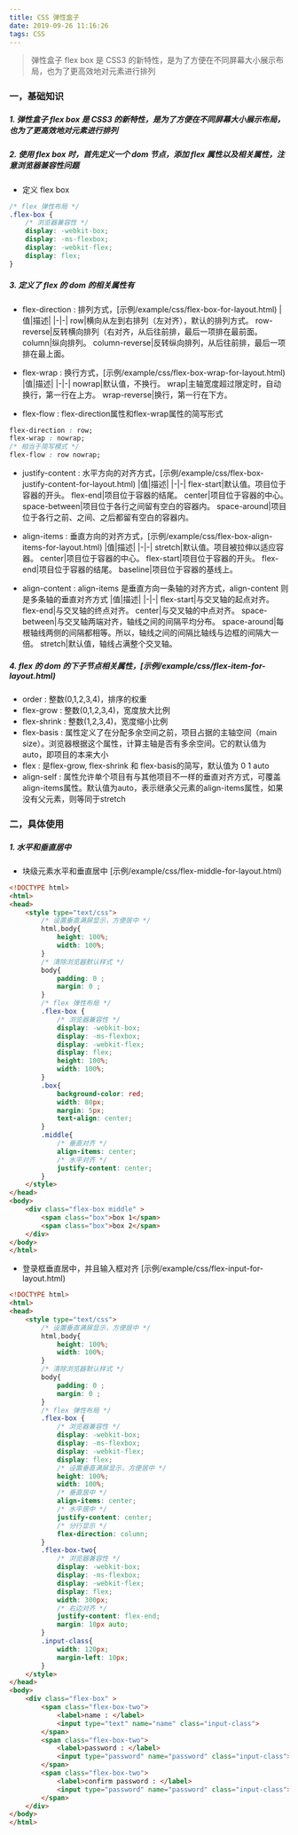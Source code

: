 ```yaml
---
title: CSS 弹性盒子
date: 2019-09-26 11:16:26
tags: CSS
---
```


> 弹性盒子 flex box 是 CSS3 的新特性，是为了方便在不同屏幕大小展示布局，也为了更高效地对元素进行排列

<!-- more -->

### 一，基础知识
##### 1. 弹性盒子 flex box 是 CSS3 的新特性，是为了方便在不同屏幕大小展示布局，也为了更高效地对元素进行排列
##### 2. 使用 flex box 时，首先定义一个 dom 节点，添加 flex 属性以及相关属性，注意浏览器兼容性问题
- 定义 flex box 

```css
/* flex 弹性布局 */
.flex-box {
    /* 浏览器兼容性 */
    display: -webkit-box;
    display: -ms-flexbox;
    display: -webkit-flex;
    display: flex;
}
```

##### 3. 定义了 flex 的 dom 的相关属性有
- flex-direction : 排列方式，[示例/example/css/flex-box-for-layout.html)
|值|描述|
|-|-|
row|横向从左到右排列（左对齐），默认的排列方式。
row-reverse|反转横向排列（右对齐，从后往前排，最后一项排在最前面。
column|纵向排列。
column-reverse|反转纵向排列，从后往前排，最后一项排在最上面。



- flex-wrap : 换行方式，[示例/example/css/flex-box-wrap-for-layout.html)
|值|描述|
|-|-|
nowrap|默认值，不换行。
wrap|主轴宽度超过限定时，自动换行，第一行在上方。
wrap-reverse|换行，第一行在下方。

- flex-flow : flex-direction属性和flex-wrap属性的简写形式 

```css
flex-direction : row;
flex-wrap : nowrap;
/* 相当于简写模式 */
flex-flow : row nowrap;
```

- justify-content : 水平方向的对齐方式，[示例/example/css/flex-box-justify-content-for-layout.html)
|值|描述|
|-|-|
flex-start|默认值。项目位于容器的开头。
flex-end|项目位于容器的结尾。
center|项目位于容器的中心。
space-between|项目位于各行之间留有空白的容器内。
space-around|项目位于各行之前、之间、之后都留有空白的容器内。

- align-items : 垂直方向的对齐方式，[示例/example/css/flex-box-align-items-for-layout.html)
|值|描述|
|-|-|
stretch|默认值。项目被拉伸以适应容器。
center|项目位于容器的中心。
flex-start|项目位于容器的开头。
flex-end|项目位于容器的结尾。
baseline|项目位于容器的基线上。

- align-content : align-items 是垂直方向一条轴的对齐方式，align-content 则是多条轴的垂直对齐方式
|值|描述|
|-|-|
flex-start|与交叉轴的起点对齐。
flex-end|与交叉轴的终点对齐。
center|与交叉轴的中点对齐。
space-between|与交叉轴两端对齐，轴线之间的间隔平均分布。
space-around|每根轴线两侧的间隔都相等。所以，轴线之间的间隔比轴线与边框的间隔大一倍。
stretch|默认值，轴线占满整个交叉轴。

##### 4. flex 的 dom 的下子节点相关属性，[示例/example/css/flex-item-for-layout.html)
- order : 整数(0,1,2,3,4)，排序的权重
- flex-grow : 整数(0,1,2,3,4)，宽度放大比例
- flex-shrink : 整数(1,2,3,4)，宽度缩小比例
- flex-basis : 属性定义了在分配多余空间之前，项目占据的主轴空间（main size）。浏览器根据这个属性，计算主轴是否有多余空间。它的默认值为auto，即项目的本来大小
- flex : 是flex-grow, flex-shrink 和 flex-basis的简写，默认值为 0 1 auto
- align-self : 属性允许单个项目有与其他项目不一样的垂直对齐方式，可覆盖align-items属性。默认值为auto，表示继承父元素的align-items属性，如果没有父元素，则等同于stretch


### 二，具体使用
##### 1. 水平和垂直居中
- 块级元素水平和垂直居中 [示例/example/css/flex-middle-for-layout.html)

``` html
<!DOCTYPE html>
<html>
<head>
    <style type="text/css">
        /* 设置垂直满屏显示，方便居中 */
        html,body{
            height: 100%;
            width: 100%;
        }
        /* 清除浏览器默认样式 */
        body{
            padding: 0 ;
            margin: 0 ;
        }
        /* flex 弹性布局 */
        .flex-box {
            /* 浏览器兼容性 */
            display: -webkit-box;
            display: -ms-flexbox;
            display: -webkit-flex;
            display: flex;
            height: 100%;
            width: 100%;
        }
        .box{
            background-color: red;
            width: 80px;
            margin: 5px;
            text-align: center;
        }
        .middle{
            /* 垂直对齐 */
            align-items: center;
            /* 水平对齐 */
            justify-content: center;
        }
    </style>
</head>
<body>
    <div class="flex-box middle" >
        <span class="box">box 1</span>
        <span class="box">box 2</span>
    </div>
</body>
</html>
```

- 登录框垂直居中，并且输入框对齐 [示例/example/css/flex-input-for-layout.html)

``` html
<!DOCTYPE html>
<html>
<head>
    <style type="text/css">
        /* 设置垂直满屏显示，方便居中 */
        html,body{
            height: 100%;
            width: 100%;
        }
        /* 清除浏览器默认样式 */
        body{
            padding: 0 ;
            margin: 0 ;
        }
        /* flex 弹性布局 */
        .flex-box {
            /* 浏览器兼容性 */
            display: -webkit-box;
            display: -ms-flexbox;
            display: -webkit-flex;
            display: flex;
            /* 设置垂直满屏显示，方便居中 */
            height: 100%;
            width: 100%;
            /* 垂直居中 */
            align-items: center;
            /* 水平居中 */
            justify-content: center;
            /* 分行显示 */
            flex-direction: column;
        }
        .flex-box-two{
            /* 浏览器兼容性 */
            display: -webkit-box;
            display: -ms-flexbox;
            display: -webkit-flex;
            display: flex;
            width: 300px;
            /* 右边对齐 */
            justify-content: flex-end;
            margin: 10px auto;
        }
        .input-class{
            width: 120px;
            margin-left: 10px;
        }
    </style>
</head>
<body>
    <div class="flex-box" >
        <span class="flex-box-two">
            <label>name : </label>
            <input type="text" name="name" class="input-class">
        </span>
        <span class="flex-box-two">
            <label>password : </label>
            <input type="password" name="password" class="input-class">
        </span>
        <span class="flex-box-two">
            <label>confirm password : </label>
            <input type="password" name="password" class="input-class">
        </span>
    </div>
</body>
</html>
```